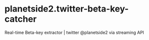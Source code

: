 planetside2.twitter-beta-key-catcher
====================================

Real-time Beta-key extractor | twitter @planetside2 via streaming API